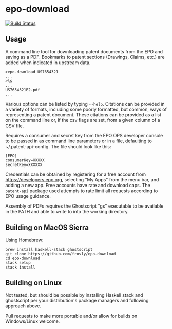 # epo-download
[![Build Status](https://travis-ci.org/fros1y/epo-download.svg?branch=master)](https://travis-ci.org/fros1y/epo-download)

## Usage

A command line tool for downloading patent documents from the EPO and saving as a PDF. Bookmarks to patent sections (Drawings, Claims, etc.) are added when indicated in upstream data.

```
>epo-download US7654321
...
>ls
...
US7654321B2.pdf
...
```
Various options can be listed by typing `--help`. Citations can be provided in a variety of formats, including some poorly formatted, but common, ways of representing a patent document.  These citations can be provided as a list on the command line or, if the csv flags are set, from a given column of a CSV file.

Requires a consumer and secret key from the EPO OPS developer console to be passed in as command line parameters or in a file, defaulting to ~/.patent-api-config. The file should look like this:

```
[EPO]
consumerKey=XXXXX
secretKey=XXXXXX
```

Credentials can be obtained by registering for a free account from https://developers.epo.org, selecting "My Apps" from the menu bar, and adding a new app. Free accounts have rate and download caps.  The `patent-api` package used attempts to rate limit all requests according to EPO usage guidance.

Assembly of PDFs requires the Ghostscript "gs" executable to be available in the PATH and able to write to into the working directory.

## Building on MacOS Sierra

Using Homebrew:

```
brew install haskell-stack ghostscript
git clone https://github.com/fros1y/epo-download
cd epo-download
stack setup
stack install
```

## Building on Linux

Not tested, but should be possible by installing Haskell stack and ghostscript per your distribution's package managers and following approach above.

Pull requests to make more portable and/or allow for builds on Windows/Linux welcome.
